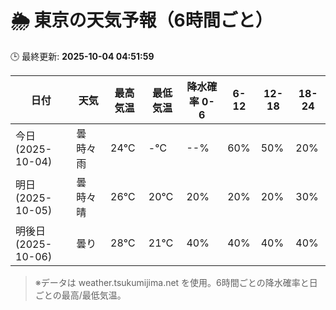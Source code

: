# 🌦️ 東京の天気予報（6時間ごと）

🕒 最終更新: **2025-10-04 04:51:59**

| 日付 | 天気 | 最高気温 | 最低気温 | 降水確率 0-6 | 6-12 | 12-18 | 18-24 |
|------|------|----------|----------|------------|------|------|------|
| 今日 (2025-10-04) | 曇時々雨 | 24℃ | -℃ | --% | 60% | 50% | 20% |
| 明日 (2025-10-05) | 曇時々晴 | 26℃ | 20℃ | 20% | 20% | 20% | 30% |
| 明後日 (2025-10-06) | 曇り | 28℃ | 21℃ | 40% | 40% | 40% | 40% |

> ※データは weather.tsukumijima.net を使用。6時間ごとの降水確率と日ごとの最高/最低気温。